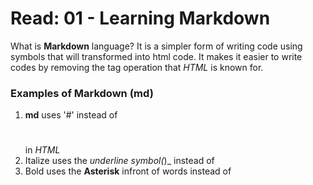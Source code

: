 # Read: 01 - Learning Markdown

What is **Markdown** language? It is a simpler form of writing code using symbols that will transformed into html code. It makes it easier to write codes by removing the tag operation that _HTML_ is known for.

### Examples of Markdown (md)

1. **md** uses '#' instead of <h1></h1> in _HTML_
2. Italize uses the _underline symbol(_)_ instead of <em></em>
3. Bold uses the **Asterisk** infront of words instead of <strong></strong>
